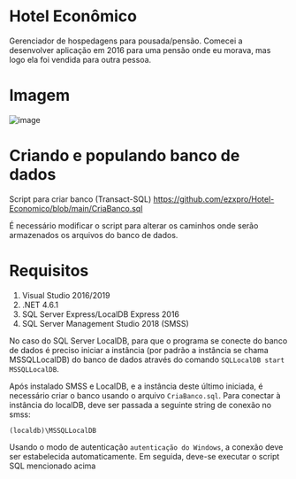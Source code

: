 # Hotel Econômico
Gerenciador de hospedagens para pousada/pensão. Comecei a desenvolver aplicação em 2016 para uma pensão onde eu morava, mas logo ela foi vendida para outra pessoa.

# Imagem
![image](https://user-images.githubusercontent.com/15344931/122095274-8a825680-cde3-11eb-97dd-c4999478b133.png)


# Criando e populando banco de dados
Script para criar banco (Transact-SQL)
https://github.com/ezxpro/Hotel-Economico/blob/main/CriaBanco.sql

É necessário modificar o script para alterar os caminhos onde serão armazenados os arquivos do banco de dados.

# Requisitos
1. Visual Studio 2016/2019
2. .NET 4.6.1
3. SQL Server Express/LocalDB Express 2016
4. SQL Server Management Studio 2018 (SMSS)

No caso do SQL Server LocalDB, para que o programa se conecte do banco de dados é preciso iniciar a instância (por padrão a instância se chama MSSQLLocalDB) do banco de dados através do comando `SQLLocalDB start MSSQLLocalDB`. 

Após instalado SMSS e LocalDB, e a instância deste último iniciada, é necessário criar o banco usando o arquivo `CriaBanco.sql`. Para conectar à instância do localDB, deve ser passada a seguinte string de conexão no smss: 
```
(localdb)\MSSQLLocalDB
```
Usando o modo de autenticação `autenticação do Windows`, a conexão deve ser estabelecida automaticamente. Em seguida, deve-se executar o script SQL mencionado acima